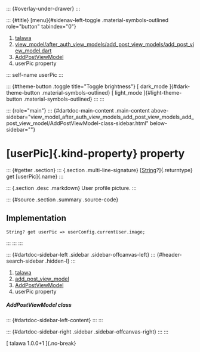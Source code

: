 ::: {#overlay-under-drawer}
:::

::: {#title}
[menu]{#sidenav-left-toggle .material-symbols-outlined role="button"
tabindex="0"}

1.  [talawa](../../index.html)
2.  [view_model/after_auth_view_models/add_post_view_models/add_post_view_model.dart](../../view_model_after_auth_view_models_add_post_view_models_add_post_view_model/)
3.  [AddPostViewModel](../../view_model_after_auth_view_models_add_post_view_models_add_post_view_model/AddPostViewModel-class.html)
4.  userPic property

::: self-name
userPic
:::

::: {#theme-button .toggle title="Toggle brightness"}
[ dark_mode ]{#dark-theme-button .material-symbols-outlined} [
light_mode ]{#light-theme-button .material-symbols-outlined}
:::
:::

::: {role="main"}
::: {#dartdoc-main-content .main-content above-sidebar="view_model_after_auth_view_models_add_post_view_models_add_post_view_model/AddPostViewModel-class-sidebar.html" below-sidebar=""}
<div>

# [userPic]{.kind-property} property

</div>

::: {#getter .section}
::: {.section .multi-line-signature}
[[String](https://api.flutter.dev/flutter/dart-core/String-class.html)?]{.returntype}
get [userPic]{.name}
:::

::: {.section .desc .markdown}
User profile picture.
:::

::: {#source .section .summary .source-code}
## Implementation

``` language-dart
String? get userPic => userConfig.currentUser.image;
```
:::
:::
:::

::: {#dartdoc-sidebar-left .sidebar .sidebar-offcanvas-left}
::: {#header-search-sidebar .hidden-l}
:::

1.  [talawa](../../index.html)
2.  [add_post_view_model](../../view_model_after_auth_view_models_add_post_view_models_add_post_view_model/)
3.  [AddPostViewModel](../../view_model_after_auth_view_models_add_post_view_models_add_post_view_model/AddPostViewModel-class.html)
4.  userPic property

##### AddPostViewModel class

::: {#dartdoc-sidebar-left-content}
:::
:::

::: {#dartdoc-sidebar-right .sidebar .sidebar-offcanvas-right}
:::
:::

[ talawa 1.0.0+1 ]{.no-break}
